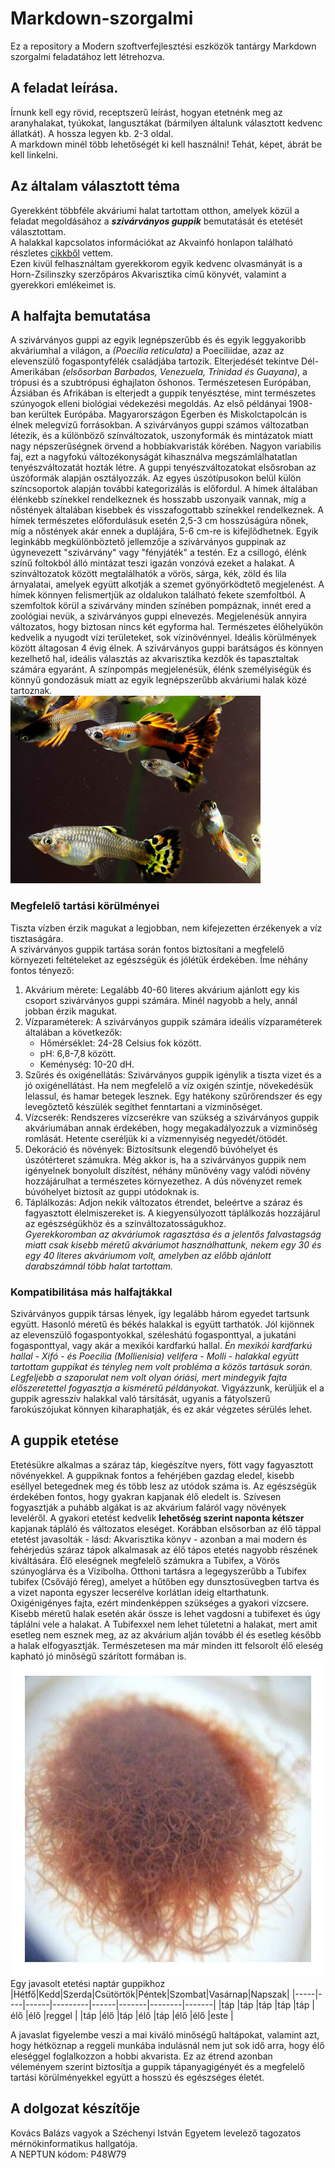 # Markdown-szorgalmi
Ez a repository a Modern szoftverfejlesztési eszközök tantárgy Markdown szorgalmi feladatához lett létrehozva.<br>
## A feladat leírása.
Írnunk kell egy rövid, receptszerű leírást, hogyan etetnénk meg az aranyhalakat, tyúkokat, langusztákat (bármilyen általunk választott kedvenc állatkát). A hossza legyen kb. 2-3 oldal.<br>
A markdown minél több lehetőségét ki kell használni! Tehát, képet, ábrát be kell linkelni.<br>
## Az általam választott téma
Gyerekként többféle akváriumi halat tartottam otthon, amelyek közül a feladat megoldásához a ***szivárványos guppik*** bemutatását és etetését választottam.<br>
A halakkal kapcsolatos információkat az Akvainfó honlapon található részletes [cikkből](https://akvainfo.com/szivarvanyos-guppi/) vettem.<br>
Ezen kivül felhasználtam gyerekkorom egyik kedvenc olvasmányát is a Horn-Zsilinszky szerzőpáros Akvarisztika című könyvét, valamint a gyerekkori emlékeimet is.<br>
## A halfajta bemutatása
A szivárványos guppi az egyik legnépszerűbb és és egyik leggyakoribb akváriumhal a világon, a *(Poecilia reticulata)* a Poeciliidae, azaz az elevenszülő fogaspontyfélék családjába tartozik. Elterjedését tekintve Dél-Amerikában *(elsősorban Barbados, Venezuela, Trinidad és Guayana)*, a trópusi és a szubtrópusi éghajlaton őshonos. Természetesen Európában, Ázsiában és Afrikában is elterjedt a guppik tenyésztése, mint természetes szúnyogok elleni biológiai védekezési megoldás. Az első példányai 1908-ban kerültek Európába. Magyarországon Egerben és Miskolctapolcán is élnek melegvízű forrásokban. A szivárványos guppi számos változatban létezik, és a különböző színváltozatok, uszonyformák és mintázatok miatt nagy népszerűségnek örvend a hobbiakvaristák körében. Nagyon variabilis faj, ezt a nagyfokú változékonyságát kihasználva megszámlálhatatlan tenyészváltozatát hozták létre. A guppi tenyészváltozatokat elsősroban az úszóformák alapján osztályozzák. Az egyes úszótípusokon belül külön színcsoportok alapján további kategorizálás is előfordul. A hímek általában élénkebb színekkel rendelkeznek és hosszabb uszonyaik vannak, míg a nőstények általában kisebbek és visszafogottabb színekkel rendelkeznek. A hímek természetes előfordulásuk esetén 2,5-3 cm hosszúságúra nőnek, míg a nőstények akár ennek a duplájára, 5-6 cm-re is kifejlődhetnek. Egyik leginkább megkülönböztető jellemzője a szivárványos guppinak az úgynevezett "szivárvány" vagy "fényjáték" a testén. Ez a csillogó, élénk színű foltokból álló mintázat teszi igazán vonzóvá ezeket a halakat. A színváltozatok között megtalálhatók a vörös, sárga, kék, zöld és lila árnyalatai, amelyek együtt alkotják a szemet gyönyörködtető megjelenést. A hímek könnyen felismertjük az oldalukon található fekete szemfoltból. A szemfoltok körül a szivárvány minden színében pompáznak, innét ered a zoológiai nevük, a szivárványos guppi elnevezés. Megjelenésük annyira változatos, hogy biztosan nincs két egyforma hal. Természetes élőhelyükön kedvelik a nyugodt vízi területeket, sok vízinövénnyel. Ideális körülmények között áltagosan 4 évig élnek. A szivárványos guppi barátságos és könnyen kezelhető hal, ideális választás az akvarisztika kezdők és tapasztaltak számára egyaránt. A színpompás megjelenésük, élénk személyiségük és könnyű gondozásuk miatt az egyik legnépszerűbb akváriumi halak közé tartoznak.<br>
![Szivárványos guppik](https://github.com/Drazith/Markdown-szorgalmi/blob/main/szivarvanyos-guppi.jpg "Szivárványos guppik")<br>
### Megfelelő tartási körülményei
Tiszta vízben érzik magukat a legjobban, nem kifejezetten érzékenyek a víz tisztaságára.<br>
A szivárványos guppik tartása során fontos biztosítani a megfelelő környezeti feltételeket az egészségük és jólétük érdekében. Íme néhány fontos tényező:
1.	Akvárium mérete: Legalább 40-60 literes akvárium ajánlott egy kis csoport szivárványos guppi számára. Minél nagyobb a hely, annál jobban érzik magukat.
2.	Vízparaméterek: A szivárványos guppik számára ideális vízparaméterek általában a következők:
    - Hőmérséklet: 24-28 Celsius fok között.
    - pH: 6,8-7,8 között.
    - Keménység: 10-20 dH.
3.	Szűrés és oxigénellátás: Szivárványos guppik igénylik a tiszta vizet és a jó oxigénellátást. Ha nem megfelelő a víz oxigén szintje, növekedésük lelassul, és hamar betegek lesznek. Egy hatékony szűrőrendszer és egy levegőztető készülék segíthet fenntartani a vízminőséget.<br>
4.	Vízcserék: Rendszeres vízcserékre van szükség a szivárványos guppik akváriumában annak érdekében, hogy megakadályozzuk a vízminőség romlását. Hetente cseréljük ki a vízmennyiség negyedét/ötödét.
5.	Dekoráció és növények: Biztosítsunk elegendő búvóhelyet és úszótérteret számukra. Még akkor is, ha a szivárványos guppik nem igényelnek bonyolult díszítést, néhány műnövény vagy valódi növény hozzájárulhat a természetes környezethez. A dús növényzet remek búvóhelyet biztosít az guppi utódoknak is.
6.	Táplálkozás: Adjon nekik változatos étrendet, beleértve a száraz és fagyasztott élelmiszereket is. A kiegyensúlyozott táplálkozás hozzájárul az egészségükhöz és a színváltozatosságukhoz.<br>
*Gyerekkoromban az akváriumok ragasztása és a jelentős falvastagság miatt csak kisebb méretű akváriumot használhattunk, nekem egy 30 és egy 40 literes akváriumom volt, amelyben az előbb ajánlott darabszámnál több halat tartottam.*
### Kompatibilitása más halfajtákkal
Szivárványos guppik társas lények, így legalább három egyedet tartsunk együtt. Hasonló méretű és békés halakkal is együtt tarthatók. Jól kijönnek az elevenszülő fogaspontyokkal, széleshátú fogasponttyal, a jukatáni fogasponttyal, vagy akár a mexikói kardfarkú hallal. *Én mexikói kardfarkú hallal - Xifó - és Poecilia (Mollienisia) velifera - Molli - halakkal együtt tartottam guppikat és tényleg nem volt probléma a közös tartásuk során. Legfeljebb a szaporulat nem volt olyan óriási, mert mindegyik fajta előszeretettel fogyasztja a kisméretű példányokat.* Vigyázzunk, kerüljük el a guppik agresszív halakkal való társítását, ugyanis a fátyolszerű farokúszójukat könnyen kiharaphatják, és ez akár végzetes sérülés lehet.<br>
## A guppik etetése
Etetésükre alkalmas a száraz táp, kiegészítve nyers, fött vagy fagyasztott növényekkel. A guppiknak fontos a fehérjében gazdag eledel, kisebb eséllyel betegednek meg és több lesz az utódok száma is. Az egészségük érdekében fontos, hogy gyakran kapjanak élő eledelt is. Szívesen fogyasztják a puhább algákat is az akvárium faláról vagy növények leveléről. A gyakori etetést kedvelik **lehetőség szerint naponta kétszer** kapjanak tápláló és változatos eleséget. Korábban elsősorban az élő táppal etetést javasolták - lásd: Akvarisztika könyv - azonban a mai modern és fehérjedús száraz tápok alkalmasak az élő tápos etetés nagyobb részének kiváltására. Élő eleségnek megfelelő számukra a Tubifex, a Vörös szúnyoglárva és a Vízibolha. Otthoni tartásra a legegyszerűbb a Tubifex tubifex (Csővájó féreg), amelyet a hűtőben egy dunsztosüvegben tartva és a vizet naponta egyszer lecserélve korlátlan ideig eltarthatunk. Oxigénigényes fajta, ezért mindenképpen szükséges a gyakori vízcsere. Kisebb méretű halak esetén akár össze is lehet vagdosni a tubifexet és úgy táplálni vele a halakat. A Tubifexxel nem lehet túletetni a halakat, mert amit esetleg nem esznek meg, az az akvárium alján tovább él és esetleg később a halak elfogyasztják. Természetesen ma már minden itt felsorolt élő eleség kapható jó minőségű szárított formában is.<br>
![Tubifex](https://github.com/Drazith/Markdown-szorgalmi/blob/main/Tubifex.jpg "Élő Tubifex csomó")<br>
Egy javasolt etetési naptár guppikhoz<br>
|Hétfő|Kedd|Szerda|Csütörtök|Péntek|Szombat|Vasárnap|Napszak|
|-----|----|------|---------|------|-------|--------|-------|
|táp  |táp |táp   |táp      |táp   |élő    |élő     |reggel |
|táp  |élő |táp   |élő      |táp   |élő    |élő     |este   |<br>

A javaslat figyelembe veszi a mai kiváló minőségű haltápokat, valamint azt, hogy hétköznap a reggeli munkába indulásnál nem jut sok idő arra, hogy élő eleséggel foglalkozzon a hobbi akvarista. Ez az étrend azonban véleményem szerint biztosítja a guppik tápanyagigényét és a megfelelő tartási körülményekkel együtt a hosszú és egészséges életét.<br>
## A dolgozat készítője
Kovács Balázs vagyok a Széchenyi István Egyetem levelező tagozatos mérnökinformatikus hallgatója.<br>
A NEPTUN kódom: P48W79


